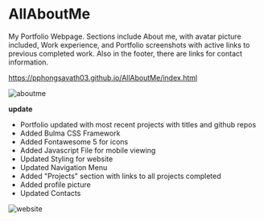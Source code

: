 # AllAboutMe

My Portfolio Webpage. 
Sections include About me, with avatar picture included, Work experience, and Portfolio screenshots with active links to previous completed work. Also in the footer, there are links for contact information. 

https://pphongsavath03.github.io/AllAboutMe/index.html

![aboutme](https://user-images.githubusercontent.com/87045456/128588733-1ea6ce7a-5dc0-4719-86e7-b1f7a52aef1d.jpg)

**update**

 - Portfolio updated with most recent projects with titles and github repos
 - Added Bulma CSS Framework
 - Added Fontawesome 5 for icons
 - Added Javascript File for mobile viewing
 - Updated Styling for website
 - Updated Navigation Menu
 - Added "Projects" section with links to all projects completed
 - Added profile picture
 - Updated Contacts


![website](https://user-images.githubusercontent.com/87045456/134109621-ccebe201-380e-4421-90f9-384ae4657135.jpg)

